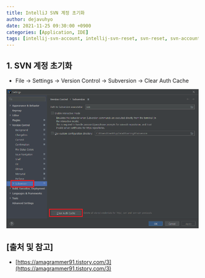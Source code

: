 ```yaml
---
title: IntelliJ SVN 계정 초기화
author: dejavuhyo
date: 2021-11-25 09:30:00 +0900
categories: [Application, IDE]
tags: [intellij-svn-account, intellij-svn-reset, svn-reset, svn-account, reset-svn-account, intellij-svn, intellij-svn-계정-초기화, svn-계정-초기화]
---
```


## 1. SVN 계정 초기화

* File → Settings → Version Control → Subversion → Clear Auth Cache

![clear-auth-cache](/assets/img/2021-11-25-intellij-reset-svn-account/clear-auth-cache.png)

## [출처 및 참고]
* [https://amagrammer91.tistory.com/3](https://amagrammer91.tistory.com/3)

